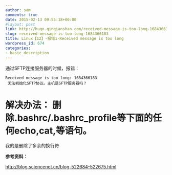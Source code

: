 ```yaml
---
author: sam
comments: true
date: 2015-02-13 09:55:18+00:00
#layout: post
link: http://hugo.qinqianshan.com/received-message-is-too-long-1684366183/
slug: received-message-is-too-long-1684366183
title: Linux【12】-报错1-Received message is too long
wordpress_id: 674
categories:
- basic_description
---
```


通过SFTP连接服务器的时候，报错：

	
	Received message is too long: 1684366183
	 无法初始化SFTP协议。主机是SFTP服务器吗？


<!-- more -->

**解决办法：**
删除.bashrc/.bashrc_profile等下面的任何echo,cat,等语句。
=
我的是删除了多余的换行符

**参考资料：**

http://blog.sciencenet.cn/blog-522684-522675.html
